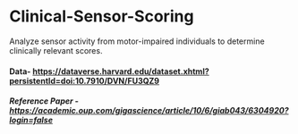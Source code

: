 # Clinical-Sensor-Scoring

Analyze sensor activity from motor-impaired individuals to determine clinically relevant scores.

#### Data- https://dataverse.harvard.edu/dataset.xhtml?persistentId=doi:10.7910/DVN/FU3QZ9
##### Reference Paper - https://academic.oup.com/gigascience/article/10/6/giab043/6304920?login=false
